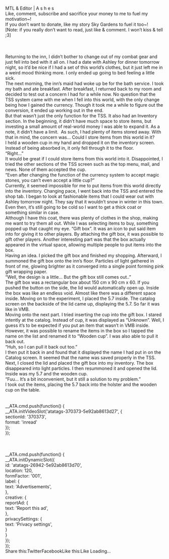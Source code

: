 <br/>
MTL & Editor | A s h e s <br/>
Like, comment, subscribe and sacrifice your money to me to fuel my motivation~! <br/>
If you don’t want to donate, like my story Sky Gardens to fuel it too~! <br/>
[Note: if you really don’t want to read, just like & comment. I won’t kiss & tell ;3]   <br/>
<br/>
 <br/>
 <br/>
Returning to the inn, I didn’t bother to change out of my combat gear and just fell into bed with it all on. I had a date with Ashley for dinner tomorrow night, so it’d be nice if I had a set of this world’s clothes, but it just left me in a weird mood thinking more. I only ended up going to bed feeling a little sick.<br/>
The next morning, the inn’s maid had woke up be for the bath service. I took my bath and ate breakfast. After breakfast, I returned back to my room and decided to test out a concern I had for a while now. No question that the TSS system came with me when I fell into this world, with the only change being how I gained the currency. Though it took me a while to figure out the conversion, it ended up working out in the end.<br/>
But that wasn’t just the only function for the TSS. It also had an Inventory section. In the beginning, it didn’t have much space to store items, but investing a small amount of real-world money I was able to expand it. As a note, it didn’t have a limit.  As such, I had plenty of items stored away. With that in mind, the concern was… Could I store items from this world in it?<br/>
I held a wooden cup in my hand and dropped it on the inventory screen. Instead of being absorbed in, it only fell through it to the floor.<br/>
“Right…”<br/>
It would be great if I could store items from this world into it. Disappointed, I tried the other sections of the TSS screen such as the top menu, mail, and news. None of them accepted the cup.<br/>
“Even after changing the function of the currency system to accept magic stones, you can’t even accept a little cup?”<br/>
Currently, it seemed impossible for me to put items from this world directly into the inventory. Changing pace, I went back into the TSS and entered the shop tab. I began to look at fashionable items that I could wear out with Ashley tomorrow night. They say that it wouldn’t snow in winter in this town. Even then, it’s still going to be cold so I want to get a thick coat or something similar in case.<br/>
Although I have this coat, there was plenty of clothes in the shop, making me want to try them all out. While I was selecting items to buy, something popped up that caught my eye. “Gift box”. It was an icon to put said item into for giving it to other players. By attaching the gift box, it was possible to gift other players. Another interesting part was that the box actually appeared in the virtual space, allowing multiple people to put items into the box.<br/>
Having an idea. I picked the gift box and finished my shopping. Afterward, I summoned the gift box onto the inn’s floor. Particles of light gathered in front of me, glowing brighter as it converged into a single point forming pink gift wrapping paper.<br/>
“Well, the design is a little… But the gift box still comes out..”<br/>
The gift box was a rectangular box about 150 cm x 90 cm x 60. If you pushed the button on the side, the lid would automatically open up. Inside the box was like an endless void. Almost like there was a different space inside. Moving on to the experiment, I placed the 5.7 inside. The catalog screen on the backside of the lid came up, displaying the 5.7. So far it was like in VMB.<br/>
Moving onto the next part. I tried inserting the cup into the gift box. I stared intently at the catalog. Instead of cup, it was displayed as “Unknown”. Well, I guess it’s to be expected if you put an item that wasn’t in VMB inside. However, it was possible to rename the items in the box so I tapped the name on the list and renamed it to “Wooden cup”. I was also able to pull it back out.<br/>
“Huh, so I can pull it back out too.”<br/>
I then put it back in and found that it displayed the name I had put in on the Catalog screen. It seemed that the name was saved properly in the TSS. Next, I closed the lid and placed the gift box into my inventory. The box disappeared into light particles. I then resummoned it and opened the lid. Inside was my 5.7 and the wooden cup.<br/>
“Fuu… It’s a bit inconvenient, but it still a solution to my problem.”<br/>
I took out the items, placing the 5.7 back into the holster and the wooden cup on the table.<br/>
<br/>
<br/>
            __ATA.cmd.push(function() {<br/>
                __ATA.initVideoSlot('atatags-370373-5e92ab8613d27', {<br/>
                    sectionId: '370373',<br/>
                    format: 'inread'<br/>
                });<br/>
            });<br/>
        <br/>
 <br/>
<br/>
				__ATA.cmd.push(function() {<br/>
					__ATA.initDynamicSlot({<br/>
						id: 'atatags-26942-5e92ab8613d70',<br/>
						location: 120,<br/>
						formFactor: '001',<br/>
						label: {<br/>
							text: 'Advertisements',<br/>
						},<br/>
						creative: {<br/>
							reportAd: {<br/>
								text: 'Report this ad',<br/>
							},<br/>
							privacySettings: {<br/>
								text: 'Privacy settings',<br/>
							}<br/>
						}<br/>
					});<br/>
				});<br/>
			Share this:TwitterFacebookLike this:Like Loading... 
